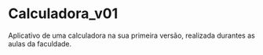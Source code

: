 # Calculadora_v01
Aplicativo de uma calculadora na sua primeira versão, realizada durantes as aulas da faculdade.
